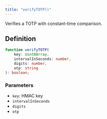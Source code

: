 ```yaml
---
title: "verifyTOTP()"
---
```


Verifies a TOTP with constant-time comparison.

## Definition

```ts
function verifyTOTP(
	key: Uint8Array,
	intervalInSeconds: number,
	digits: number,
	otp: string
): boolean;
```

### Parameters

- `key`: HMAC key
- `intervalInSeconds`
- `digits`
- `otp`
